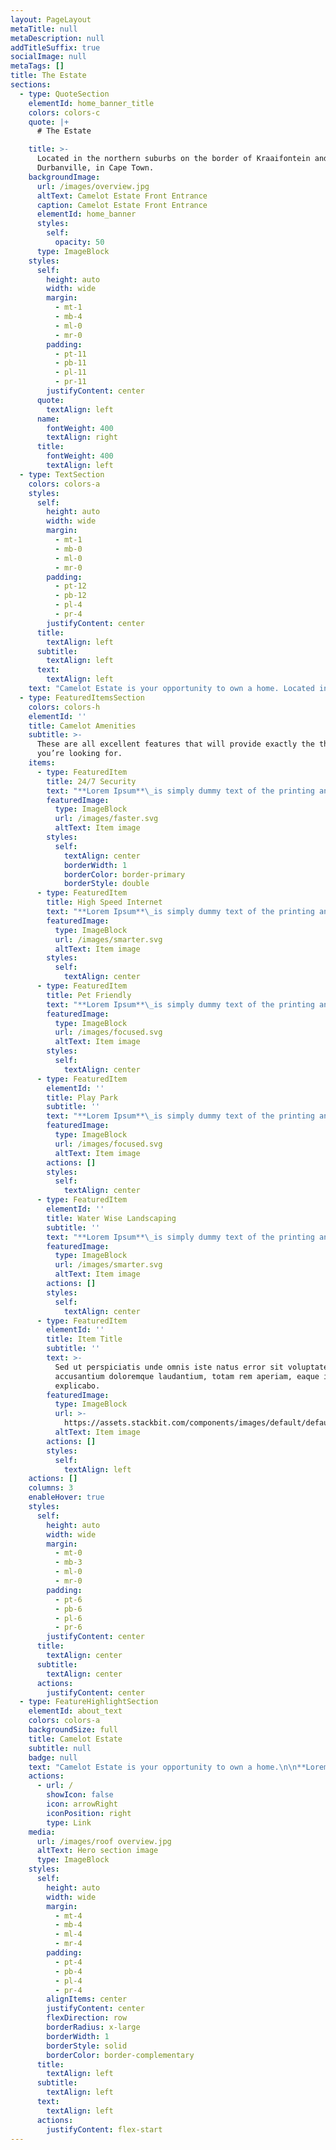 ```yaml
---
layout: PageLayout
metaTitle: null
metaDescription: null
addTitleSuffix: true
socialImage: null
metaTags: []
title: The Estate
sections:
  - type: QuoteSection
    elementId: home_banner_title
    colors: colors-c
    quote: |+
      # The Estate

    title: >-
      Located in the northern suburbs on the border of Kraaifontein and
      Durbanville, in Cape Town.
    backgroundImage:
      url: /images/overview.jpg
      altText: Camelot Estate Front Entrance
      caption: Camelot Estate Front Entrance
      elementId: home_banner
      styles:
        self:
          opacity: 50
      type: ImageBlock
    styles:
      self:
        height: auto
        width: wide
        margin:
          - mt-1
          - mb-4
          - ml-0
          - mr-0
        padding:
          - pt-11
          - pb-11
          - pl-11
          - pr-11
        justifyContent: center
      quote:
        textAlign: left
      name:
        fontWeight: 400
        textAlign: right
      title:
        fontWeight: 400
        textAlign: left
  - type: TextSection
    colors: colors-a
    styles:
      self:
        height: auto
        width: wide
        margin:
          - mt-1
          - mb-0
          - ml-0
          - mr-0
        padding:
          - pt-12
          - pb-12
          - pl-4
          - pr-4
        justifyContent: center
      title:
        textAlign: left
      subtitle:
        textAlign: left
      text:
        textAlign: left
    text: "Camelot Estate is your opportunity to own a home. Located in the northern suburbs on the border of Kraaifontein and Durbanville, in Cape Town. \n\nThe\_estate has 108 homes, with several design options, all within a 24 hour access controlled security estate. Whether you buying for the first time as a growing family or downsizing to better secure your retirement, Camelot Estate has a home for you. \n\nShopping malls, schools, medical facilities and major highways are all located within 10 minutes of the secure estate. The first phase of homes will be delivered in June 2017. Please feel free to contact us for any further information.\n"
  - type: FeaturedItemsSection
    colors: colors-h
    elementId: ''
    title: Camelot Amenities
    subtitle: >-
      These are all excellent features that will provide exactly the things
      you’re looking for.
    items:
      - type: FeaturedItem
        title: 24/7 Security
        text: "**Lorem Ipsum**\_is simply dummy text of the printing and typesetting industry.\n"
        featuredImage:
          type: ImageBlock
          url: /images/faster.svg
          altText: Item image
        styles:
          self:
            textAlign: center
            borderWidth: 1
            borderColor: border-primary
            borderStyle: double
      - type: FeaturedItem
        title: High Speed Internet
        text: "**Lorem Ipsum**\_is simply dummy text of the printing and typesetting industry.\n"
        featuredImage:
          type: ImageBlock
          url: /images/smarter.svg
          altText: Item image
        styles:
          self:
            textAlign: center
      - type: FeaturedItem
        title: Pet Friendly
        text: "**Lorem Ipsum**\_is simply dummy text of the printing and typesetting industry.\n"
        featuredImage:
          type: ImageBlock
          url: /images/focused.svg
          altText: Item image
        styles:
          self:
            textAlign: center
      - type: FeaturedItem
        elementId: ''
        title: Play Park
        subtitle: ''
        text: "**Lorem Ipsum**\_is simply dummy text of the printing and typesetting industry.\n"
        featuredImage:
          type: ImageBlock
          url: /images/focused.svg
          altText: Item image
        actions: []
        styles:
          self:
            textAlign: center
      - type: FeaturedItem
        elementId: ''
        title: Water Wise Landscaping
        subtitle: ''
        text: "**Lorem Ipsum**\_is simply dummy text of the printing and typesetting industry.\n"
        featuredImage:
          type: ImageBlock
          url: /images/smarter.svg
          altText: Item image
        actions: []
        styles:
          self:
            textAlign: center
      - type: FeaturedItem
        elementId: ''
        title: Item Title
        subtitle: ''
        text: >-
          Sed ut perspiciatis unde omnis iste natus error sit voluptatem
          accusantium doloremque laudantium, totam rem aperiam, eaque ipsa quae.
          explicabo.
        featuredImage:
          type: ImageBlock
          url: >-
            https://assets.stackbit.com/components/images/default/default-image.png
          altText: Item image
        actions: []
        styles:
          self:
            textAlign: left
    actions: []
    columns: 3
    enableHover: true
    styles:
      self:
        height: auto
        width: wide
        margin:
          - mt-0
          - mb-3
          - ml-0
          - mr-0
        padding:
          - pt-6
          - pb-6
          - pl-6
          - pr-6
        justifyContent: center
      title:
        textAlign: center
      subtitle:
        textAlign: center
      actions:
        justifyContent: center
  - type: FeatureHighlightSection
    elementId: about_text
    colors: colors-a
    backgroundSize: full
    title: Camelot Estate
    subtitle: null
    badge: null
    text: "Camelot Estate is your opportunity to own a home.\n\n**Lorem Ipsum**\_is simply dummy text of the printing and typesetting industry.\n\nLorem Ipsum has been the industry's standard dummy text ever since the 1500s, when an unknown printer took a galley of type and scrambled it to make a type specimen book.\n"
    actions:
      - url: /
        showIcon: false
        icon: arrowRight
        iconPosition: right
        type: Link
    media:
      url: /images/roof overview.jpg
      altText: Hero section image
      type: ImageBlock
    styles:
      self:
        height: auto
        width: wide
        margin:
          - mt-4
          - mb-4
          - ml-4
          - mr-4
        padding:
          - pt-4
          - pb-4
          - pl-4
          - pr-4
        alignItems: center
        justifyContent: center
        flexDirection: row
        borderRadius: x-large
        borderWidth: 1
        borderStyle: solid
        borderColor: border-complementary
      title:
        textAlign: left
      subtitle:
        textAlign: left
      text:
        textAlign: left
      actions:
        justifyContent: flex-start
---
```

